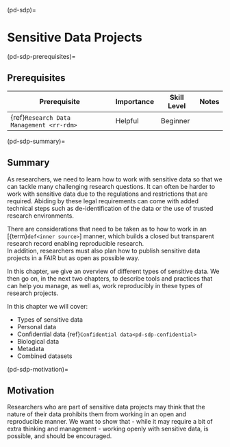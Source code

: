 (pd-sdp)=
# Sensitive Data Projects

(pd-sdp-prerequisites)=
## Prerequisites

| Prerequisite | Importance | Skill Level | Notes |
| -------------|----------|------|----|
| {ref}`Research Data Management <rr-rdm>` | Helpful | Beginner |  |

(pd-sdp-summary)=
## Summary


As researchers, we need to learn how to work with sensitive data so that we can tackle many challenging research questions. 
It can often be harder to work with sensitive data due to the regulations and restrictions that are required. Abiding by these legal requirements can come with added technical steps such as de-identification of the data or the use of trusted research environments. 

There are considerations that need to be taken as to how to work in an [{term}`def<inner source>`] manner, which builds a closed but transparent research record enabling reproducible research.  
In addition, researchers must also plan how to publish sensitive data projects in a FAIR but as open as possible way.

In this chapter, we give an overview of different types of sensitive data. We then go on, in the next two chapters, to describe tools and practices that can help you manage, as well as, work reproducibly in these types of research projects. 

In this chapter we will cover:
* Types of sensitive data
* Personal data
* Confidential data {ref}`Confidential data<pd-sdp-confidential>`
* Biological data
* Metadata
* Combined datasets

(pd-sdp-motivation)=
## Motivation
Researchers who are part of sensitive data projects may think that the nature of their data prohibits them from working in an open and reproducible manner. We want to show that - while it may require a bit of extra thinking and management - working openly with sensitive data, is possible, and should be encouraged.


